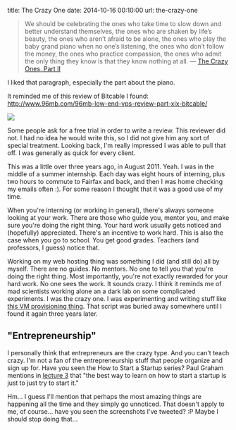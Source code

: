 title: The Crazy One
date: 2014-10-16 00:10:00
url: the-crazy-one

> We should be celebrating the ones who take time to slow down and better understand themselves, the ones who are shaken by life’s beauty, the ones who aren’t afraid to be alone, the ones who play the baby grand piano when no one’s listening, the ones who don’t follow the money, the ones who practice compassion, the ones who admit the only thing they know is that they know nothing at all.
> — [The Crazy Ones, Part II](https://medium.com/@stanleyyork/the-crazy-ones-part-ii-454f6050b6e9)

I liked that paragraph, especially the part about the piano.

It reminded me of this review of Bitcable I found: http://www.96mb.com/96mb-low-end-vps-review-part-xix-bitcable/

![](http://static.misfra.me/images/posts/the-crazy-one/excerpt.png)

Some people ask for a free trial in order to write a review. This reviewer did not. I had no idea he would write this, so I
did not give him any sort of special treatment. Looking back, I'm really impressed I was able to pull that off. I was generally
as quick for every client.

This was a little over three years ago, in August 2011. Yeah. I was in the middle of a summer internship. Each day was eight hours of interning,
plus two hours to commute to Fairfax and back, and then I was home checking my emails often :). For some reason I thought that it was a good
use of my time.

When you're interning (or working in general), there's always someone looking at your work. There are those who guide you, mentor you, and
make sure you're doing the right thing. Your hard work usually gets noticed and (hopefully) appreciated. There's an incentive to work hard.
This is also the case when you go to school. You get good grades. Teachers (and professors, I guess) notice that.

Working on my web hosting thing was something I did (and still do) all by myself. There are no guides. No mentors. No one to tell you that
you're doing the right thing. Most importantly, you're not exactly rewarded for your hard work. No one sees the work. It sounds crazy. I think
it reminds me of mad scientists working alone an a dark lab on some complicated experiments. I was the crazy one. I was experimenting and
writing stuff like [this VM provisioning thing](https://gist.github.com/PreetamJinka/42fd851980ef9a04e7ab). That script was buried away somewhere
until I found it again three years later.

"Entrepreneurship"
---
I personally think that entrepreneurs are the crazy type. And you can't teach crazy. I'm not a fan of the
entrepreneurship stuff that people organize and sign up for. Have you seen the How to Start a Startup series? Paul Graham mentions
in [lecture 3](http://startupclass.samaltman.com/courses/lec03/) that "the best way to learn on how to start a startup is just to just try to start it."

Hm... I guess I'll mention that perhaps the most amazing things are happening
all the time and they simply go unnoticed. That doesn't apply to me, of course... have you seen the screenshots I've tweeted? :P
Maybe I should stop doing that...
